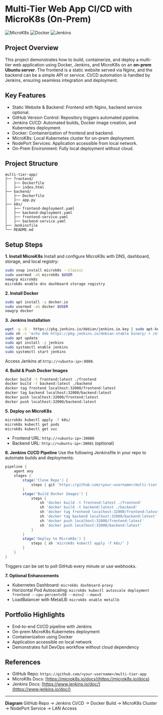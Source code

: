 # Multi-Tier Web App CI/CD with MicroK8s (On-Prem)

![MicroK8s](https://img.shields.io/badge/Kubernetes-MicroK8s-blue) ![Docker](https://img.shields.io/badge/Docker-Container-blue) ![Jenkins](https://img.shields.io/badge/Jenkins-CI/CD-red)

## Project Overview

This project demonstrates how to build, containerize, and deploy a multi-tier web application using Docker, Jenkins, and MicroK8s on an **on-prem Ubuntu server**. The frontend is a static website served via Nginx, and the backend can be a simple API or service. CI/CD automation is handled by Jenkins, ensuring seamless integration and deployment.

## Key Features

* Static Website & Backend: Frontend with Nginx, backend service optional.
* GitHub Version Control: Repository triggers automated pipeline.
* Jenkins CI/CD: Automated builds, Docker image creation, and Kubernetes deployment.
* Docker: Containerization of frontend and backend.
* MicroK8s: Local Kubernetes cluster for on-prem deployment.
* NodePort Services: Application accessible from local network.
* On-Prem Environment: Fully local deployment without cloud.

## Project Structure

```
multi-tier-app/
├── frontend/
│   ├── Dockerfile
│   ├── index.html
├── backend/
│   ├── Dockerfile
│   ├── app.py
├── k8s/
│   ├── frontend-deployment.yaml
│   ├── backend-deployment.yaml
│   ├── frontend-service.yaml
│   ├── backend-service.yaml
├── Jenkinsfile
└── README.md
```

## Setup Steps

**1. Install MicroK8s**
Install and configure MicroK8s with DNS, dashboard, storage, and local registry:

```bash
sudo snap install microk8s --classic
sudo usermod -aG microk8s $USER
newgrp microk8s
microk8s enable dns dashboard storage registry
```

**2. Install Docker**

```bash
sudo apt install -y docker.io
sudo usermod -aG docker $USER
newgrp docker
```

**3. Jenkins Installation**

```bash
wget -q -O - https://pkg.jenkins.io/debian/jenkins.io.key | sudo apt-key add -
sudo sh -c 'echo deb https://pkg.jenkins.io/debian-stable binary/ > /etc/apt/sources.list.d/jenkins.list'
sudo apt update
sudo apt install -y jenkins
sudo systemctl enable jenkins
sudo systemctl start jenkins
```

Access Jenkins at `http://<ubuntu-ip>:8080`.

**4. Build & Push Docker Images**

```bash
docker build -t frontend:latest ./frontend
docker build -t backend:latest ./backend
docker tag frontend localhost:32000/frontend:latest
docker tag backend localhost:32000/backend:latest
docker push localhost:32000/frontend:latest
docker push localhost:32000/backend:latest
```

**5. Deploy on MicroK8s**

```bash
microk8s kubectl apply -f k8s/
microk8s kubectl get pods
microk8s kubectl get svc
```

* Frontend URL: `http://<ubuntu-ip>:30080`
* Backend URL: `http://<ubuntu-ip>:30081` (optional)

**6. Jenkins CI/CD Pipeline**
Use the following Jenkinsfile in your repo to automate builds and deployments:

```groovy
pipeline {
    agent any
    stages {
        stage('Clone Repo') {
            steps { git 'https://github.com/<your-username>/multi-tier-app.git' }
        }
        stage('Build Docker Images') {
            steps {
                sh 'docker build -t frontend:latest ./frontend'
                sh 'docker build -t backend:latest ./backend'
                sh 'docker tag frontend localhost:32000/frontend:latest'
                sh 'docker tag backend localhost:32000/backend:latest'
                sh 'docker push localhost:32000/frontend:latest'
                sh 'docker push localhost:32000/backend:latest'
            }
        }
        stage('Deploy to MicroK8s') {
            steps { sh 'microk8s kubectl apply -f k8s/' }
        }
    }
}
```

Triggers can be set to poll GitHub every minute or use webhooks.

**7. Optional Enhancements**

* Kubernetes Dashboard: `microk8s dashboard-proxy`
* Horizontal Pod Autoscaling: `microk8s kubectl autoscale deployment frontend --cpu-percent=50 --min=2 --max=5`
* LoadBalancer with MetalLB: `microk8s enable metallb`

## Portfolio Highlights

* End-to-end CI/CD pipeline with Jenkins
* On-prem MicroK8s Kubernetes deployment
* Containerization using Docker
* Application accessible on local network
* Demonstrates full DevOps workflow without cloud dependency

## References

* GitHub Repo: `https://github.com/<your-username>/multi-tier-app`
* MicroK8s Docs: [https://microk8s.io/docs](https://microk8s.io/docs)
* Jenkins Docs: [https://www.jenkins.io/doc/](https://www.jenkins.io/doc/)

---

**Diagram**
GitHub Repo → Jenkins CI/CD → Docker Build → MicroK8s Cluster → NodePort Service → LAN Access
